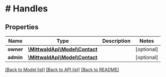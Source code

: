 # # Handles

## Properties

Name | Type | Description | Notes
------------ | ------------- | ------------- | -------------
**owner** | [**\MittwaldApi\Model\Contact**](Contact.md) |  | [optional]
**admin** | [**\MittwaldApi\Model\Contact**](Contact.md) |  | [optional]

[[Back to Model list]](../../README.md#models) [[Back to API list]](../../README.md#endpoints) [[Back to README]](../../README.md)
